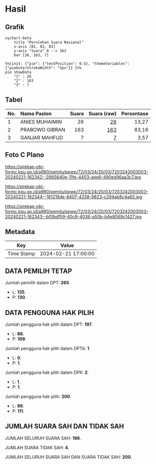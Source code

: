 # Hasil

## Grafik

```mermaid
xychart-beta
    title "Perolehan Suara Nasional"
    x-axis [01, 02, 03]
    y-axis "Suara" 0 --> 163
    bar [26, 163, 7]
```

```mermaid
%%{init: {"pie": {"textPosition": 0.5}, "themeVariables": {"pieOuterStrokeWidth": "5px"}} }%%
pie showData
    "1" : 26
    "2" : 163
    "3" : 7
```

## Tabel

| No. | Nama Paslon    | Suara | Suara (raw) | Persentase |
|:--- |:-------------- | -----:| -----------:| ----------:|
| 1   | ANIES MUHAIMIN | 26    | [26][p-1]   | 13,27      |
| 2   | PRABOWO GIBRAN | 163   | [163][p-2]  | 83,16      |
| 3   | GANJAR MAHFUD  | 7     | [7][p-3]    | 3,57       |


[p-1]: https://github.com/gigit-pemilu/pemilu-2024/blob/main/pilpres/hitung-suara/sub/72-sulawesi-tengah/sub/03-donggala/sub/24-sindue-tombusabora/sub/2003-batusuya/sub/003-tps/sub/paslon-1.txt
[p-2]: https://github.com/gigit-pemilu/pemilu-2024/blob/main/pilpres/hitung-suara/sub/72-sulawesi-tengah/sub/03-donggala/sub/24-sindue-tombusabora/sub/2003-batusuya/sub/003-tps/sub/paslon-2.txt
[p-3]: https://github.com/gigit-pemilu/pemilu-2024/blob/main/pilpres/hitung-suara/sub/72-sulawesi-tengah/sub/03-donggala/sub/24-sindue-tombusabora/sub/2003-batusuya/sub/003-tps/sub/paslon-3.txt

## Foto C Plano

https://sirekap-obj-formc.kpu.go.id/a980/pemilu/ppwp/72/03/24/20/03/7203242003003-20240221-162342--2865640e-11fe-4403-aee6-490ed96aa3c7.jpg

https://sirekap-obj-formc.kpu.go.id/a980/pemilu/ppwp/72/03/24/20/03/7203242003003-20240221-162344--181219de-8407-4258-9823-c294ab8c4a92.jpg

https://sirekap-obj-formc.kpu.go.id/a980/pemilu/ppwp/72/03/24/20/03/7203242003003-20240221-162343--bf0bdf59-40c8-4036-a50b-b4e8069c1427.jpg


## Metadata

| Key        | Value               |
| ---------- | ------------------- |
| Time Stamp | 2024-02-21 17:00:00 |


## DATA PEMILIH TETAP

Jumlah pemilih dalam DPT: **265**.
 * L: **135**.
 * P: **130**.

## DATA PENGGUNA HAK PILIH

Jumlah pengguna hak pilih dalam DPT: **197**.
 * L: **88**.
 * P: **109**.

Jumlah pengguna hak pilih dalam DPTb: **1**.
 * L: **0**.
 * P: **1**.

Jumlah pengguna hak pilih dalam DPK: **2**.
 * L: **1**.
 * P: **1**.

Jumlah pengguna hak pilih: **200**.
 * L: **89**.
 * P: **111**.

## JUMLAH SUARA SAH DAN TIDAK SAH

JUMLAH SELURUH SUARA SAH: **196**.

JUMLAH SUARA TIDAK SAH: **4**.

JUMLAH SELURUH SUARA SAH DAN SUARA TIDAK SAH: **200**.


